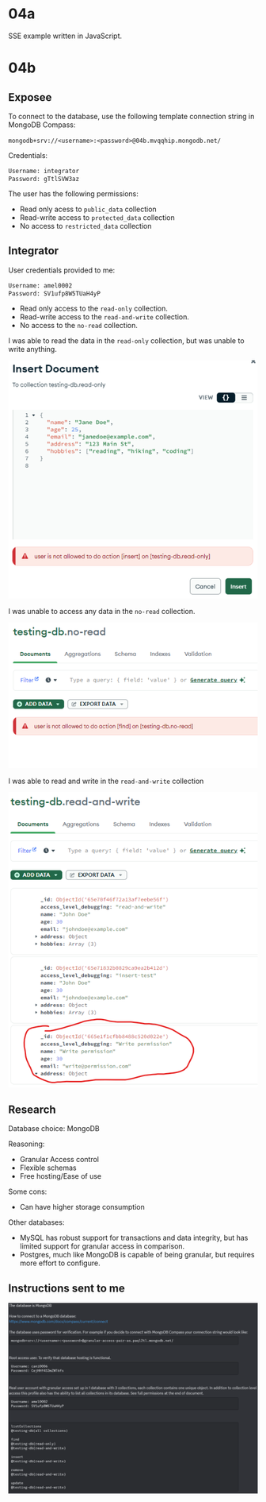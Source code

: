 # 04a

SSE example written in JavaScript.

# 04b

## Exposee

To connect to the database, use the following template connection string in MongoDB Compass:

`mongodb+srv://<username>:<password>@04b.mvqqhip.mongodb.net/`

Credentials:

```
Username: integrator
Password: gTtlSVW3az
```

The user has the following permissions:

- Read only acess to `public_data` collection
- Read-write access to `protected_data` collection
- No access to `restricted_data` collection

## Integrator

User credentials provided to me:

```
Username: amel0002
Password: SV1ufp8W5TUaH4yP
```

- Read only access to the `read-only` collection.
- Read-write access to the `read-and-write` collection.
- No access to the `no-read` collection.

I was able to read the data in the `read-only` collection, but was unable to write anything.

<img src="nowrite.png">

I was unable to access any data in the `no-read` collection.

<img src="noread.png">

I was able to read and write in the `read-and-write` collection

<img src="readwrite.png">

## Research

Database choice: MongoDB

Reasoning:

- Granular Access control
- Flexible schemas
- Free hosting/Ease of use

Some cons:

- Can have higher storage consumption

Other databases:

- MySQL has robust support for transactions and data integrity, but has limited support for granular access in comparison.
- Postgres, much like MongoDB is capable of being granular, but requires more effort to configure.

## Instructions sent to me

<img src="instructions_sent_to_me.png">